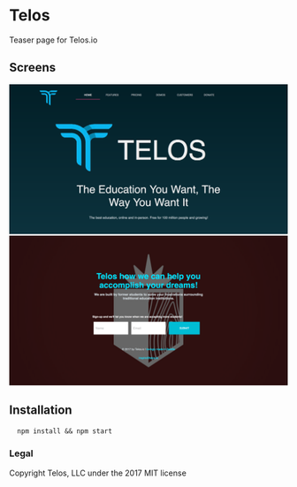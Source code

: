 # Telos

Teaser page for Telos.io

## Screens

![Screen01](screens/screen_01.png "Screen01")
![Screen02](screens/screen_02.png "Screen02")

## Installation

```
  npm install && npm start
```

### Legal

Copyright Telos, LLC under the 2017 MIT license
